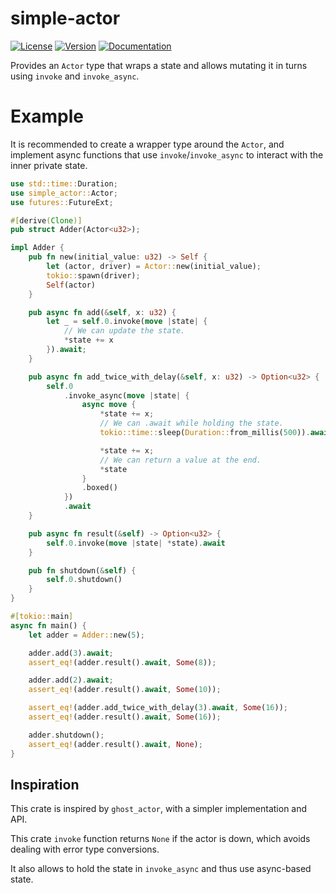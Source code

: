 # simple-actor

[![License](https://img.shields.io/crates/l/simple-actor)](./LICENSE)
[![Version](https://img.shields.io/crates/v/simple-actor)](https://crates.io/crates/simple-actor)
[![Documentation](https://img.shields.io/docsrs/simple-actor)](https://docs.rs/simple-actor/)

Provides an `Actor` type that wraps a state and allows mutating it in turns
using `invoke` and `invoke_async`.

# Example

It is recommended to create a wrapper type around the `Actor`, and implement
async functions that use `invoke`/`invoke_async` to interact with the inner
private state.

```rust
use std::time::Duration;
use simple_actor::Actor;
use futures::FutureExt;

#[derive(Clone)]
pub struct Adder(Actor<u32>);

impl Adder {
    pub fn new(initial_value: u32) -> Self {
        let (actor, driver) = Actor::new(initial_value);
        tokio::spawn(driver);
        Self(actor)
    }

    pub async fn add(&self, x: u32) {
        let _ = self.0.invoke(move |state| {
            // We can update the state.
            *state += x
        }).await;
    }

    pub async fn add_twice_with_delay(&self, x: u32) -> Option<u32> {
        self.0
            .invoke_async(move |state| {
                async move {
                    *state += x;
                    // We can .await while holding the state.
                    tokio::time::sleep(Duration::from_millis(500)).await;

                    *state += x;
                    // We can return a value at the end.
                    *state
                }
                .boxed()
            })
            .await
    }

    pub async fn result(&self) -> Option<u32> {
        self.0.invoke(move |state| *state).await
    }

    pub fn shutdown(&self) {
        self.0.shutdown()
    }
}

#[tokio::main]
async fn main() {
    let adder = Adder::new(5);

    adder.add(3).await;
    assert_eq!(adder.result().await, Some(8));

    adder.add(2).await;
    assert_eq!(adder.result().await, Some(10));

    assert_eq!(adder.add_twice_with_delay(3).await, Some(16));
    assert_eq!(adder.result().await, Some(16));

    adder.shutdown();
    assert_eq!(adder.result().await, None);
}
```

## Inspiration

This crate is inspired by `ghost_actor`, with a simpler implementation and
API.

This crate `invoke` function returns `None` if the actor is down, which avoids
dealing with error type conversions.

It also allows to hold the state in `invoke_async` and thus use async-based
state.

[`ghost_actor`]: https://github.com/holochain/ghost_actor
